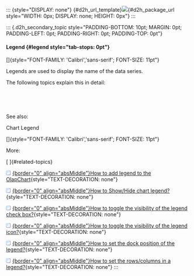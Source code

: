::: {style="DISPLAY: none"}
[](ms-xhelp:///?Id=d2h_url_template){#d2h_url_template}![](!package_url!){#d2h_package_url style="WIDTH: 0px; DISPLAY: none; HEIGHT: 0px"}
:::

::: {.d2h_secondary_topic style="PADDING-BOTTOM: 10pt; MARGIN: 0pt; PADDING-LEFT: 0pt; PADDING-RIGHT: 0pt; PADDING-TOP: 0pt"}
#### Legend {#legend style="tab-stops: 0pt"}

[]{style="FONT-FAMILY: 'Calibri','sans-serif'; FONT-SIZE: 11pt"} 

Legends are used to display the name of the data series.

The following topics explain this in detail:

 

 

See also:

Chart Legend

[]{style="FONT-FAMILY: 'Calibri','sans-serif'; FONT-SIZE: 11pt"} 

More:

[ ]{#related-topics}

[![](button.gif){border="0" align="absMiddle"}How to add legend to the OlapChart](ms-xhelp:///?Id=2a0d1067-af9b-4040-b11b-72c221ea97db){style="TEXT-DECORATION: none"}

[![](button.gif){border="0" align="absMiddle"}How to Show/Hide chart legend?](ms-xhelp:///?Id=40f36752-41ac-43b3-b809-91bb66ea4cb3){style="TEXT-DECORATION: none"}

[![](button.gif){border="0" align="absMiddle"}How to toggle the visibility of the legend check box?](ms-xhelp:///?Id=79e0985e-f6d7-4131-b668-b9ffd604c002){style="TEXT-DECORATION: none"}

[![](button.gif){border="0" align="absMiddle"}How to toggle the visibility of the legend icon?](ms-xhelp:///?Id=79708bf2-69b1-4b5d-ae7a-75d7c2e7697a){style="TEXT-DECORATION: none"}

[![](button.gif){border="0" align="absMiddle"}How to set the dock position of the legend?](ms-xhelp:///?Id=6261710b-c813-4cf8-86d6-d7037792af26){style="TEXT-DECORATION: none"}

[![](button.gif){border="0" align="absMiddle"}How to set the rows/columns in a legend?](ms-xhelp:///?Id=60c050b4-8a26-4a0e-b1c1-39f77838c8dd){style="TEXT-DECORATION: none"}
:::
